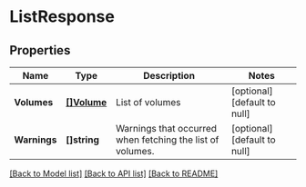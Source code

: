 # ListResponse

## Properties
Name | Type | Description | Notes
------------ | ------------- | ------------- | -------------
**Volumes** | [**[]Volume**](Volume.md) | List of volumes | [optional] [default to null]
**Warnings** | **[]string** | Warnings that occurred when fetching the list of volumes. | [optional] [default to null]

[[Back to Model list]](../README.md#documentation-for-models) [[Back to API list]](../README.md#documentation-for-api-endpoints) [[Back to README]](../README.md)


